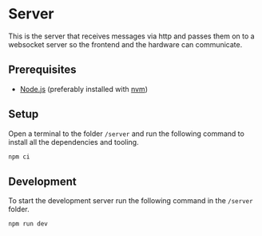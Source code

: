 # Server

This is the server that receives messages via http and passes them on to a websocket server so the frontend and the hardware can communicate.

## Prerequisites

- [Node.js](https://nodejs.org/en/) (preferably installed with [nvm](https://nvm.sh))

## Setup

Open a terminal to the folder `/server` and run the following command to install all the dependencies and tooling.

```bash
npm ci
```

## Development

To start the development server run the following command in the `/server` folder.

```bash
npm run dev
```
